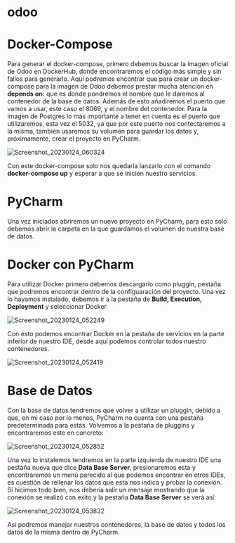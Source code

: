 # odoo

# Docker-Compose 

Para generar el docker-compose, primero debemos buscar la imagen oficial de Odoo en DockerHub, donde encontraremos el código más simple y sin fallos para generarlo. Aquí podremos encontrar que para crear un docker-compose para la imagen de Odoo debemos prestar mucha atención en **depends on:** que es donde pondremos el nombre que le daremos al contenedor de la base de datos. Además de esto añadiremos el puerto que vamos a usar, este caso el 8069, y el nombre del contenedor.
Para la imagen de Postgres lo más importante a tener en cuenta es el puerto que utilizaremos, esta vez el 5032, ya que por este puerto nos contectaremos a la misma, también usaremos su volumen para guardar los datos y, próximamente, crear el proyecto en PyCharm.
  
  ![Screenshot_20230124_060324](https://user-images.githubusercontent.com/91608906/214359078-72f3ca9f-3703-45d1-98f3-43e1f8bf286f.png)

Con este docker-compose solo nos quedaría lanzarlo con el comando **docker-compose up** y esperar a que se inicien nuestro servicios.

# PyCharm 
Una vez iniciados abriremos un nuevo proyecto en PyCharm, para esto solo debemos abrir la carpeta en la que guardamos el volumen de nuestra base de datos.

# Docker con PyCharm
Para utilizar Docker primero debemos descargarlo como pluggin, pestaña que podremos encontrar dentro de la configuaración del proyecto. Una vez lo hayamos instalado, debemos ir a la pestaña de **Build, Execution, Deployment** y seleccionar Docker.

  ![Screenshot_20230124_052249](https://user-images.githubusercontent.com/91608906/214361394-02981614-ae0a-47c8-b309-6883faf4255c.png)

Con esto podemos encontrar Docker en la pestaña de servicios en la parte inferior de nuestro IDE, desde aquí podemos controlar todos nuestro contenedores.

![Screenshot_20230124_052419](https://user-images.githubusercontent.com/91608906/214361862-7d4c7a3e-f137-4273-9664-9ad1deafd4cd.png)

# Base de Datos
Con la base de datos tendremos que volver a utilizar un pluggin, debido a que, en mi caso por lo menos, PyCharm no cuenta con una pestaña predeterminada para estas. Volvemos a la pestaña de pluggins y encontraremos este en concreto: 

  ![Screenshot_20230124_052852](https://user-images.githubusercontent.com/91608906/214362257-f54ff259-5f20-4aa6-80a5-58530372eee9.png)

Una vez lo instalemos tendremos en la parte izquierda de nuestro IDE una pestaña nueva que dice **Data Base Server**, presionaremos esta y encontraremos un menú parecido al que podemos encontrar en otros IDEs, es cuestión de rellenar los datos que esta nos indica y probar la conexión. Si hicimos todo bien, nos debería salir un mensaje mostrando que la conexión se realizó con exito y la pestaña **Data Base Server** se verá así: 

  ![Screenshot_20230124_053832](https://user-images.githubusercontent.com/91608906/214363079-91e64895-f467-4332-854f-b8288b5f4489.png)

Así podremos manejar nuestros contenedores, la base de datos y todos los datos de la misma dentro de PyCharm. 

